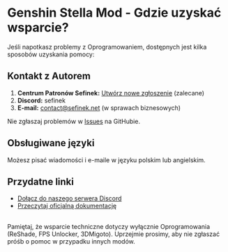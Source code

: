 [//]: # (Title: Wsparcie - Stella Mod Documentation)
[//]: # (Description: Potrzebujesz pomocy z Genshin Stella Mod? Sprawdź, jak uzyskać wsparcie dotyczące ReShade, 3DMigoto i odblokowania FPS. Skontaktuj się z autorem Sefinek, zgłoś problem lub dołącz do społeczności na Discordzie.)
[//]: # (Tags: Wsparcie Stella Mod, Pomoc Genshin Stella Mod, Kontakt Sefinek, ReShade pomoc, 3DMigoto wsparcie, FPS Unlocker Genshin Impact, Discord Stella Mod, GitHub Stella Mod, Stella Mod Documentation, Rozwiązywanie problemów)
[//]: # (Canonical: /genshin-stella-mod/docs?page=support)
[//]: # (Contributors: Sefinek)

# Genshin Stella Mod - Gdzie uzyskać wsparcie? <!-- {#support-overview} -->
Jeśli napotkasz problemy z Oprogramowaniem, dostępnych jest kilka sposobów uzyskania pomocy:

## Kontakt z Autorem <!-- {#contact-developer} -->
1. **Centrum Patronów Sefinek:** [Utwórz nowe zgłoszenie](https://patrons.sefinek.net/tickets) (zalecane)
2. **Discord:** sefinek
3. **E-mail:** [contact@sefinek.net](mailto:contact@sefinek.net) (w sprawach biznesowych)

Nie zgłaszaj problemów w [Issues](https://github.com/sefinek/Genshin-Impact-ReShade/issues/new) na GitHubie.

## Obsługiwane języki <!-- {#supported-languages} -->
Możesz pisać wiadomości i e-maile w języku polskim lub angielskim.

## Przydatne linki <!-- {#urls} -->
- [Dołącz do naszego serwera Discord](https://discord.com/invite/k2wfGRq4dT)
- [Przeczytaj oficjalną dokumentację](https://sefinek.net/genshin-stella-mod/docs)

<br>
Pamiętaj, że wsparcie techniczne dotyczy wyłącznie Oprogramowania (ReShade, FPS Unlocker, 3DMigoto). Uprzejmie prosimy, aby nie zgłaszać próśb o pomoc w przypadku innych modów.
